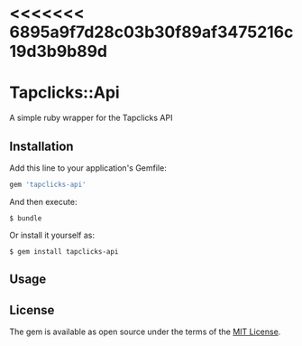 <<<<<<< 6895a9f7d28c03b30f89af3475216c19d3b9b89d
=======
# Tapclicks::Api
A simple ruby wrapper for the Tapclicks API

## Installation

Add this line to your application's Gemfile:

```ruby
gem 'tapclicks-api'
```

And then execute:

    $ bundle

Or install it yourself as:

    $ gem install tapclicks-api

## Usage

## License

The gem is available as open source under the terms of the [MIT License](http://opensource.org/licenses/MIT).
